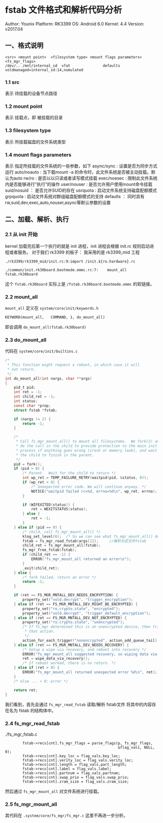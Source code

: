 # fstab 文件格式和解析代码分析


Author: Younix
Platform: RK3399
OS: Android 6.0
Kernel: 4.4
Version: v2017.04

## 一、格式说明
```
<src> <mount point>  <filesystem type> <mount flags parameters>     <fs_mgr_flags> 
/dev/.. /mnt/internal_sd  vfat               defaults         voldmanaged=internal_sd:14,nomulated
```


### 1.1 src 
表示 待挂载的设备节点路径

### 1.2 mount point 
表示 挂载点，即 被挂载的目录

### 1.3 filesystem type
表示 所挂载磁盘的文件系统类型

### 1.4 mount flags parameters 
表示 指定所挂载的文件系统的一些参数，如下 
async/sync : 设置是否为同步方式运行 
auto/noauto : 当下载mount -a 的命令时，此文件系统是否被主动挂载。默认为auto 
rw/ro : 是否以以只读或者读写模式挂载 
exec/noexec : 限制此文件系统内是否能够进行”执行”的操作 
user/nouser : 是否允许用户使用mount命令挂载 
suid/nosuid ： 是否允许SUID的存在 
usrquota : 启动文件系统支持磁盘配额模式 
grpquota : 启动文件系统对群组磁盘配额模式的支持 
defaults ： 同时具有rw,suid,dev,exec,auto,nouser,async等默认参数的设置


## 二、加载、解析、执行

### 2.1 从 init 开始
kernel 加载完后第一个执行的就是 init 进程，init 进程会根据 init.rc 规则启动进程或者服务。
对于我们 rk3399 的板子：
我采用的是 rk3399_mid 工程
```
./rk3399/rk3399_mid/init.rc:9:import /init.${ro.hardware}.rc

./common/init.rk30board.bootmode.emmc.rc:7:    mount_all fstab.rk30board
```
这个 `fstab.rk30board` 实际上是 `/fstab.rk30board.bootmode.emmc` 的软链接。

### 2.2 mount_all
`mount_all` 定义在 `system/core/init/keywords.h`
```
KEYWORD(mount_all,   COMMAND, 1, do_mount_all)
```
即会调用 `do_mount_all(fstab.rk30board) `

### 2.3 do_mount_all
代码在 `system/core/init/builtins.c`
```c
/*
 * This function might request a reboot, in which case it will
 * not return.
 */
int do_mount_all(int nargs, char **args)
{
    pid_t pid;
    int ret = -1;
    int child_ret = -1;
    int status;
    const char *prop;
    struct fstab *fstab;

    if (nargs != 2) {
        return -1;
    }

    /*
     * Call fs_mgr_mount_all() to mount all filesystems.  We fork(2) and
     * do the call in the child to provide protection to the main init
     * process if anything goes wrong (crash or memory leak), and wait for
     * the child to finish in the parent.
     */
    pid = fork();
    if (pid > 0) {
        /* Parent.  Wait for the child to return */
        int wp_ret = TEMP_FAILURE_RETRY(waitpid(pid, &status, 0));
        if (wp_ret < 0) {
            /* Unexpected error code. We will continue anyway. */
            NOTICE("waitpid failed rc=%d, errno=%d\n", wp_ret, errno);
        }

        if (WIFEXITED(status)) {
            ret = WEXITSTATUS(status);
        } else {
            ret = -1;
        }
    } else if (pid == 0) {
        /* child, call fs_mgr_mount_all() */
        klog_set_level(6);  /* So we can see what fs_mgr_mount_all() does */
        fstab = fs_mgr_read_fstab(args[1]);     //解析分区文件fstab
        child_ret = fs_mgr_mount_all(fstab);
        fs_mgr_free_fstab(fstab);
        if (child_ret == -1) {
            ERROR("fs_mgr_mount_all returned an error\n");
        }
        _exit(child_ret);
    } else {
        /* fork failed, return an error */
        return -1;
    }

    if (ret == FS_MGR_MNTALL_DEV_NEEDS_ENCRYPTION) {
        property_set("vold.decrypt", "trigger_encryption");
    } else if (ret == FS_MGR_MNTALL_DEV_MIGHT_BE_ENCRYPTED) {
        property_set("ro.crypto.state", "encrypted");
        property_set("vold.decrypt", "trigger_default_encryption");
    } else if (ret == FS_MGR_MNTALL_DEV_NOT_ENCRYPTED) {
        property_set("ro.crypto.state", "unencrypted");
        /* If fs_mgr determined this is an unencrypted device, then trigger
         * that action.
         */
        action_for_each_trigger("nonencrypted", action_add_queue_tail);
    } else if (ret == FS_MGR_MNTALL_DEV_NEEDS_RECOVERY) {
        /* Setup a wipe via recovery, and reboot into recovery */
        ERROR("fs_mgr_mount_all suggested recovery, so wiping data via recovery.\n");
        ret = wipe_data_via_recovery();
        /* If reboot worked, there is no return. */
    } else if (ret > 0) {
        ERROR("fs_mgr_mount_all returned unexpected error %d\n", ret);
    }
    /* else ... < 0: error */

    return ret;
}
```
我们看到，首先会通过 `fs_mgr_read_fstab` 读取/解析 
fstab文件 将其中的内容存在名为 fstab 的结构体中。


### 2.4 fs_mgr_read_fstab
./fs_mgr_fstab.c
```
        fstab->recs[cnt].fs_mgr_flags = parse_flags(p, fs_mgr_flags,
                                                    &flag_vals, NULL, 0);
        fstab->recs[cnt].key_loc = flag_vals.key_loc;
        fstab->recs[cnt].verity_loc = flag_vals.verity_loc;
        fstab->recs[cnt].length = flag_vals.part_length;
        fstab->recs[cnt].label = flag_vals.label;
        fstab->recs[cnt].partnum = flag_vals.partnum;
        fstab->recs[cnt].swap_prio = flag_vals.swap_prio;
        fstab->recs[cnt].zram_size = flag_vals.zram_size;
```

然后通过 `fs_mgr_mount_all` 对文件系统进行挂载。

### 2.5 fs_mgr_mount_all
其代码在 `.system/core/fs_mgr/fs_mgr.c` 这里不再进一步分析。





